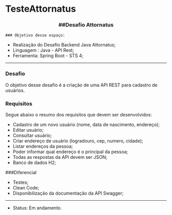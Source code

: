 # TesteAttornatus

<div align = "center">
<h3><b>##Desafio Attornatus</b></h3></div>

    ### Objetivo desse espaço:

* Realização do Desafio Backend Java Attornatus;
* Linguagem : Java - API Rest;
* Ferramenta: Spring Boot - STS 4;

<hr>

### Desafio
O objetivo desse desafio é a criação de uma API REST para cadastro de usuários.

### Requisitos
Segue abaixo o resumo dos requisitos que devem ser desenvolvidos:
* Cadastro de um novo usuário (nome, data de nascimento, endereço);
* Editar usuário;
* Consultar usuário;
* Criar endereço de usuário (logradouro, cep, numero, cidade);
* Listar endereços da pessoa;
* Poder informar qual endereço é o principal da pessoa;
* Todas as respostas da API devem ser JSON;
* Banco de dados H2;

###Diferencial
* Testes;
* Clean Code;
* Disponibilização da documentação da API Swagger;

<hr> 

* Status: Em andamento.

##
